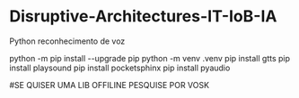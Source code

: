 # Disruptive-Architectures-IT-IoB-IA

Python reconhecimento de voz

python -m pip install --upgrade pip 
python -m venv .venv 
pip install gtts 
pip install playsound 
pip install pocketsphinx
pip install pyaudio 

#SE QUISER UMA LIB OFFILINE PESQUISE POR VOSK